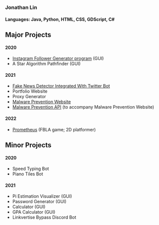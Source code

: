 ### Jonathan Lin
#### Languages: Java, Python, HTML, CSS, GDScript, C#
### 

## Major Projects
#### 2020
- [Instagram Follower Generator program](https://github.com/jonathanlin0/Instagram-Bot) (GUI)
- A Star Algorithm Pathfinder (GUI)

#### 2021
- [Fake News Detector Integrated With Twitter Bot](https://github.com/jonathanlin0/Fake-News)
- Portfolio Website
- Proxy Generator
- [Malware Prevention Website](https://github.com/jonathanlin0/Bypasser-Website)
- [Malware Prevention API](https://github.com/jonathanlin0/Bypass-Website-API) (to accompany Malware Prevention Website)

#### 2022
- [Prometheus](https://github.com/jonathanlin0/prometheus) (FBLA game; 2D platformer)

## Minor Projects
#### 2020
- Speed Typing Bot
- Piano Tiles Bot
#### 2021
- Pi Estimation Visualizer (GUI)
- Password Generator (GUI)
- Calculator (GUI)
- GPA Calculator (GUI)
- Linkvertise Bypass Discord Bot
